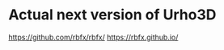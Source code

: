 Actual next version of Urho3D
=============================

https://github.com/rbfx/rbfx/
https://rbfx.github.io/
